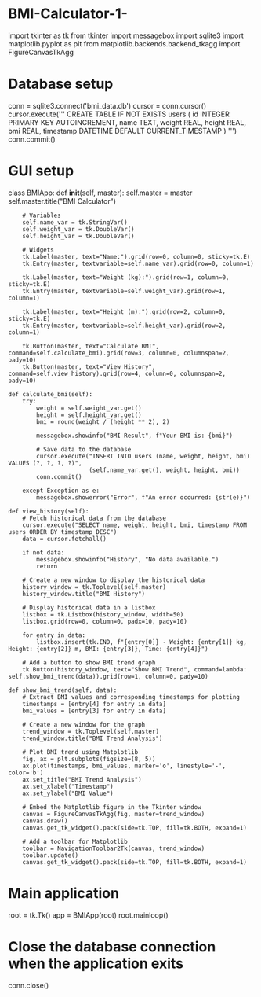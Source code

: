 # BMI-Calculator-1-
import tkinter as tk
from tkinter import messagebox
import sqlite3
import matplotlib.pyplot as plt
from matplotlib.backends.backend_tkagg import FigureCanvasTkAgg

# Database setup
conn = sqlite3.connect('bmi_data.db')
cursor = conn.cursor()
cursor.execute('''
    CREATE TABLE IF NOT EXISTS users (
        id INTEGER PRIMARY KEY AUTOINCREMENT,
        name TEXT,
        weight REAL,
        height REAL,
        bmi REAL,
        timestamp DATETIME DEFAULT CURRENT_TIMESTAMP
    )
''')
conn.commit()

# GUI setup
class BMIApp:
    def __init__(self, master):
        self.master = master
        self.master.title("BMI Calculator")
        
        # Variables
        self.name_var = tk.StringVar()
        self.weight_var = tk.DoubleVar()
        self.height_var = tk.DoubleVar()
        
        # Widgets
        tk.Label(master, text="Name:").grid(row=0, column=0, sticky=tk.E)
        tk.Entry(master, textvariable=self.name_var).grid(row=0, column=1)
        
        tk.Label(master, text="Weight (kg):").grid(row=1, column=0, sticky=tk.E)
        tk.Entry(master, textvariable=self.weight_var).grid(row=1, column=1)
        
        tk.Label(master, text="Height (m):").grid(row=2, column=0, sticky=tk.E)
        tk.Entry(master, textvariable=self.height_var).grid(row=2, column=1)
        
        tk.Button(master, text="Calculate BMI", command=self.calculate_bmi).grid(row=3, column=0, columnspan=2, pady=10)
        tk.Button(master, text="View History", command=self.view_history).grid(row=4, column=0, columnspan=2, pady=10)
        
    def calculate_bmi(self):
        try:
            weight = self.weight_var.get()
            height = self.height_var.get()
            bmi = round(weight / (height ** 2), 2)
            
            messagebox.showinfo("BMI Result", f"Your BMI is: {bmi}")
            
            # Save data to the database
            cursor.execute("INSERT INTO users (name, weight, height, bmi) VALUES (?, ?, ?, ?)",
                           (self.name_var.get(), weight, height, bmi))
            conn.commit()
            
        except Exception as e:
            messagebox.showerror("Error", f"An error occurred: {str(e)}")

    def view_history(self):
        # Fetch historical data from the database
        cursor.execute("SELECT name, weight, height, bmi, timestamp FROM users ORDER BY timestamp DESC")
        data = cursor.fetchall()

        if not data:
            messagebox.showinfo("History", "No data available.")
            return

        # Create a new window to display the historical data
        history_window = tk.Toplevel(self.master)
        history_window.title("BMI History")

        # Display historical data in a listbox
        listbox = tk.Listbox(history_window, width=50)
        listbox.grid(row=0, column=0, padx=10, pady=10)

        for entry in data:
            listbox.insert(tk.END, f"{entry[0]} - Weight: {entry[1]} kg, Height: {entry[2]} m, BMI: {entry[3]}, Time: {entry[4]}")

        # Add a button to show BMI trend graph
        tk.Button(history_window, text="Show BMI Trend", command=lambda: self.show_bmi_trend(data)).grid(row=1, column=0, pady=10)

    def show_bmi_trend(self, data):
        # Extract BMI values and corresponding timestamps for plotting
        timestamps = [entry[4] for entry in data]
        bmi_values = [entry[3] for entry in data]

        # Create a new window for the graph
        trend_window = tk.Toplevel(self.master)
        trend_window.title("BMI Trend Analysis")

        # Plot BMI trend using Matplotlib
        fig, ax = plt.subplots(figsize=(8, 5))
        ax.plot(timestamps, bmi_values, marker='o', linestyle='-', color='b')
        ax.set_title("BMI Trend Analysis")
        ax.set_xlabel("Timestamp")
        ax.set_ylabel("BMI Value")

        # Embed the Matplotlib figure in the Tkinter window
        canvas = FigureCanvasTkAgg(fig, master=trend_window)
        canvas.draw()
        canvas.get_tk_widget().pack(side=tk.TOP, fill=tk.BOTH, expand=1)

        # Add a toolbar for Matplotlib
        toolbar = NavigationToolbar2Tk(canvas, trend_window)
        toolbar.update()
        canvas.get_tk_widget().pack(side=tk.TOP, fill=tk.BOTH, expand=1)

# Main application
root = tk.Tk()
app = BMIApp(root)
root.mainloop()

# Close the database connection when the application exits
conn.close()
